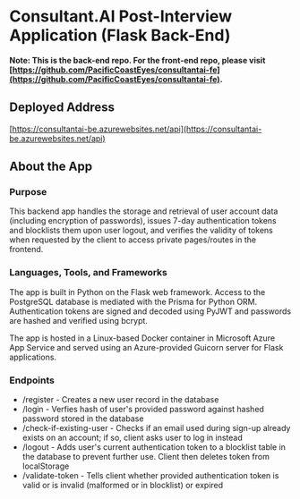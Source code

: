 # Consultant.AI Post-Interview Application (Flask Back-End)

**Note: This is the back-end repo. For the front-end repo, please visit [https://github.com/PacificCoastEyes/consultantai-fe](https://github.com/PacificCoastEyes/consultantai-fe).**

## Deployed Address

[https://consultantai-be.azurewebsites.net/api](https://consultantai-be.azurewebsites.net/api)

## About the App

### Purpose

This backend app handles the storage and retrieval of user account data (including encryption of passwords), issues 7-day authentication tokens and blocklists them upon user logout, and verifies the validity of tokens when requested by the client to access private pages/routes in the frontend.

### Languages, Tools, and Frameworks

The app is built in Python on the Flask web framework. Access to the PostgreSQL database is mediated with the Prisma for Python ORM. Authentication tokens are signed and decoded using PyJWT and passwords are hashed and verified using bcrypt.

The app is hosted in a Linux-based Docker container in Microsoft Azure App Service and served using an Azure-provided Guicorn server for Flask applications.

### Endpoints

-   /register - Creates a new user record in the database
-   /login - Verfies hash of user's provided password against hashed password stored in the database
-   /check-if-existing-user - Checks if an email used during sign-up already exists on an account; if so, client asks user to log in instead
-   /logout - Adds user's current authentication token to a blocklist table in the database to prevent further use. Client then deletes token from localStorage
-   /validate-token - Tells client whether provided authentication token is valid or is invalid (malformed or in blocklist) or expired
